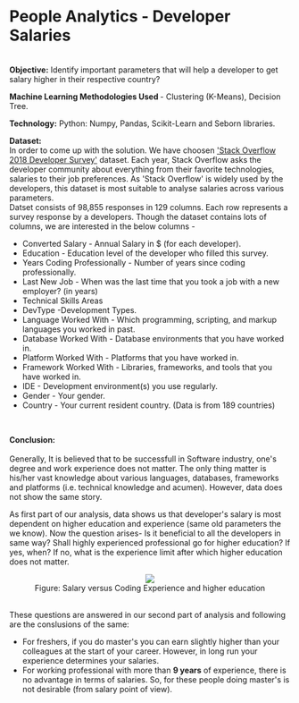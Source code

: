 # People Analytics - Developer Salaries
<br><b>Objective:</b> Identify important parameters that will help a developer to get salary higher in their respective country?
<br>

<b> Machine Learning Methodologies Used </b>- Clustering (K-Means), Decision Tree.
  <br>

<b>Technology:</b> Python: Numpy, Pandas, Scikit-Learn and Seborn libraries.
  <br>

<b>Dataset:</b><br>
In order to come up with the solution. We have choosen <a href='https://www.kaggle.com/stackoverflow/stack-overflow-2018-developer-survey'>'Stack Overflow 2018 Developer Survey'</a> dataset. Each year, Stack Overflow asks the developer community about everything from their favorite technologies, salaries to their job preferences. As 'Stack Overflow' is widely used by the developers, this dataset is most suitable to analyse salaries across various parameters.<br>
Datset consists of 98,855 responses in 129 columns. Each row represents a survey response by a developers. Though the dataset contains lots of columns, we are interested in the below columns -
<ul><li>Converted Salary - Annual Salary in $ (for each developer). 
<li>Education - Education level of the developer who filled this survey. 
<li>Years Coding Professionally - Number of years since coding professionally. 
<li>Last New Job - When was the last time that you took a job with a new employer? (in years) 
<li>Technical Skills Areas 
<li>DevType -Development Types. 
<li>Language Worked With - Which programming, scripting, and markup languages you worked in past. 
<li>Database Worked With - Database environments that you have worked in. 
<li>Platform Worked With - Platforms that you have worked in. 
<li>Framework Worked With - Libraries, frameworks, and tools that you have worked in. 
<li>IDE - Development environment(s) you use regularly. 
<li>Gender - Your gender. 
<li>Country - Your current resident country. (Data is from 189 countries)
  </ul>
  <br>
  
  <b>Conclusion:</b>
<br>  
Generally, It is believed that to be successfull in Software industry, one's degree and work experience does not matter. The only thing matter is his/her vast knowledge about various languages, databases, frameworks and platforms (i.e. technical knowledge and acumen). However, data does not show the same story. <br>
 
As first part of our analysis, data shows us that developer's salary is most dependent on higher education and experience (same old parameters the we know). Now the question arises- Is it beneficial to all the developers in same way? Shall highly experienced professional go for higher education? If yes, when? If no, what is the experience limit after which higher education does not matter.
<br>
<p align="center"><img src="https://github.com/kpratikin/developer_salary/blob/master/Conclusion_Sns.PNG">
 <br>Figure: Salary versus Coding Experience and higher education
 </p>
<br>
These questions are answered in our second part of analysis and following are the conslusions of the same:<br>
<ul><li>For freshers, if you do master's you can earn slightly higher than your colleagues at the start of your career. However, in long run your experience determines your salaries.
<li>For working professional with more than <b>9 years</b> of experience, there is no advantage in terms of salaries. So, for these people doing master's is not desirable (from salary point of view).
